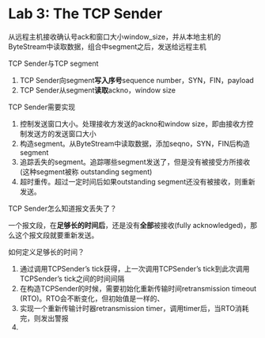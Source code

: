 # Lab 3: The TCP Sender

从远程主机接收确认号ack和窗口大小window_size，并从本地主机的ByteStream中读取数据，组合中segment之后，发送给远程主机

TCP Sender与TCP segment

1. TCP Sender向segment**写入序号**sequence number，SYN，FIN，payload
2. TCP Sender从segment**读取**ackno，window size

TCP Sender需要实现

1. 控制发送窗口大小。处理接收方发送的ackno和window size，即由接收方控制发送方的发送窗口大小
2. 构造segment。从ByteStream中读取数据，添加seqno，SYN，FIN后构造segment
3. 追踪丢失的segment。追踪哪些segment发送了，但是没有被接受方所接收 (这种segment被称 outstanding segment)
4. 超时重传。超过一定时间后如果outstanding segment还没有被接收，则重新发送。

TCP Sender怎么知道报文丢失了？

一个报文段，在**足够长的时间后**，还是没有**全部**被接收(fully acknowledged)，那么这个报文段就要重新发送。

如何定义足够长的时间？

1. 通过调用TCPSender’s tick获得，上一次调用TCPSender’s tick到此次调用TCPSender’s tick之间的时间间隔
2. 在构造TCPSender的时候，需要初始化重新传输时间retransmission timeout (RTO)。RTO会不断变化，但初始值是一样的、
3. 实现一个重新传输计时器retransmission timer，调用timer后，当RTO消耗完，则发出警报
4. 

